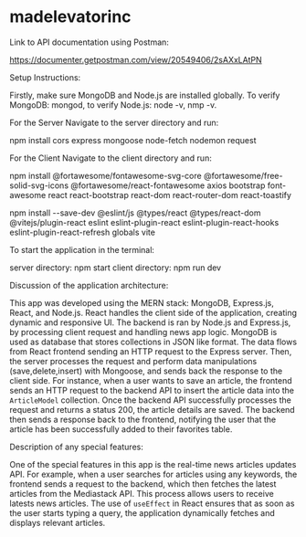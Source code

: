 # madelevatorinc

Link to API documentation using Postman:

https://documenter.getpostman.com/view/20549406/2sAXxLAtPN

Setup Instructions:

Firstly, make sure MongoDB and Node.js are installed globally.
To verify MongoDB: mongod, to verify Node.js: node -v, nmp -v.

For the Server
Navigate to the server directory and run:

npm install cors express mongoose node-fetch nodemon request

For the Client
Navigate to the client directory and run:

npm install @fortawesome/fontawesome-svg-core @fortawesome/free-solid-svg-icons @fortawesome/react-fontawesome axios bootstrap font-awesome react react-bootstrap react-dom react-router-dom react-toastify

npm install --save-dev @eslint/js @types/react @types/react-dom @vitejs/plugin-react eslint eslint-plugin-react eslint-plugin-react-hooks eslint-plugin-react-refresh globals vite

To start the application in the terminal:

server directory: npm start
client directory: npm run dev

Discussion of the application architecture:

This app was developed using the MERN stack: MongoDB, Express.js, React, and Node.js. React handles the client side of the application,
creating dynamic and responsive UI. The backend is ran by Node.js and Express.js, by processing client request and handling news app logic.
MongoDB is used as database that stores collections in JSON like format. The data flows from React frontend sending an HTTP request to the
Express server. Then, the server processes the request and perform data manipulations (save,delete,insert) with Mongoose, and sends back the response to the client side. For instance, when a user wants to save an article, the frontend sends an HTTP request to the backend API to insert the article data into the `ArticleModel` collection. Once the backend API successfully processes the request and returns a status 200, the article details are saved. The backend then sends a response back to the frontend, notifying the user that the article has been successfully added to their favorites table.

Description of any special features:

One of the special features in this app is the real-time news articles updates API. For example, when a user searches for articles using any keywords, the frontend sends a request to the backend, which then fetches the latest articles from the Mediastack API. This process allows users to receive latests news articles. The use of `useEffect` in React ensures that as soon as the user starts typing a query, the application dynamically fetches and displays relevant articles. 

